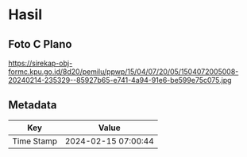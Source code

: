 # Hasil

## Foto C Plano

https://sirekap-obj-formc.kpu.go.id/8d20/pemilu/ppwp/15/04/07/20/05/1504072005008-20240214-235329--85927b65-e741-4a94-91e6-be599e75c075.jpg


## Metadata

| Key        | Value               |
| ---------- | ------------------- |
| Time Stamp | 2024-02-15 07:00:44 |



